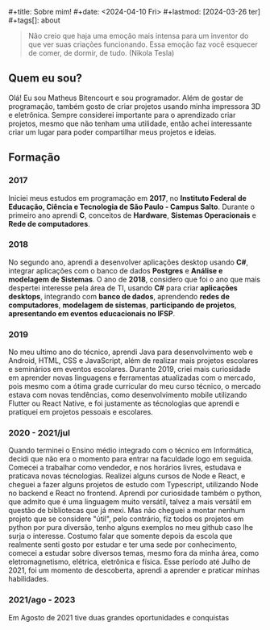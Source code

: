 #+title: Sobre mim!
#+date: <2024-04-10 Fri>
#+lastmod: [2024-03-26 ter]
#+tags[]: about

> Não creio que haja uma emoção mais intensa para um inventor do que ver suas criações funcionando. Essa emoção faz você esquecer de comer, de dormir, de tudo. (Nikola Tesla)



## **Quem eu sou?**
Olá! Eu sou Matheus Bitencourt e sou programador. Além de gostar de programação, também gosto de criar projetos usando minha impressora 3D e eletrônica.
Sempre considerei importante para o aprendizado criar projetos, mesmo que não tenham uma utilidade, então achei interessante criar um lugar para poder compartilhar meus projetos e ideias. 

## **Formação**
### **2017**
Iniciei meus estudos em programação em **2017**, no **Instituto Federal de Educação, Ciência e Tecnologia de São Paulo - Campus Salto**. Durante o primeiro ano aprendi **C**, conceitos de **Hardware**, **Sistemas Operacionais** e **Rede de computadores**. 

### **2018**
No segundo ano, aprendi a desenvolver aplicações desktop usando **C#**, integrar aplicações com o banco de dados **Postgres** e **Análise e modelagem de Sistemas**. O ano de **2018**, considero que foi o ano que mais despertei interesse pela área de TI, usando **C#** para criar **aplicações desktops**, integrando com **banco de dados**, aprendendo **redes de computadores**, **modelagem de sistemas**, **participando de projetos**, **apresentando em eventos educacionais no IFSP**.

### **2019**
No meu ultimo ano do técnico, aprendi Java para desenvolvimento web e Android, HTML, CSS e JavaScript, além de realizar mais projetos escolares e seminários em eventos escolares. Durante 2019, criei mais curiosidade em aprender novas linguagens e ferramentas atualizadas com o mercado, pois mesmo com a ótima grade curricular do meu curso técnico, o mercado estava com novas tendências, como desenvolvimento mobile utilizando Flutter ou React Native, e foi justamente as técnologias que aprendi e pratiquei em projetos pessoais e escolares.

### **2020 - 2021/jul**
Quando terminei o Ensino médio integrado com o técnico em Informática, decidi que não era o momento para entrar na faculdade logo em seguida. Comecei a trabalhar como vendedor, e nos horários livres, estudava e praticava novas técnologias. Realizei alguns cursos de Node e React, e cheguei a fazer alguns projetos de estudo com Typescript, utilizando Node no backend e React no frontend. Aprendi por curiosidade também o python, que admito que é uma linguagem muito versátil, talvez a mais versátil em questão de bibliotecas que já mexi. Mas não cheguei a montar nenhum projeto que se considere "útil", pelo contrário, fiz todos os projetos em python por pura diversão, tenho alguns exemplos no meu github caso lhe surja o interesse. 
Costumo falar que somente depois da escola que realmente senti gosto por estudar e ter uma sede por conhecimento, comecei a estudar sobre diversos temas, mesmo fora da minha área, como eletromagnetismo, elétrica, eletrônica e física. 
Esse período até Julho de 2021, foi um momento de descoberta, aprendi a aprender e praticar minhas habilidades.

### **2021/ago - 2023**
Em Agosto de 2021 tive duas grandes oportunidades e conquistas

